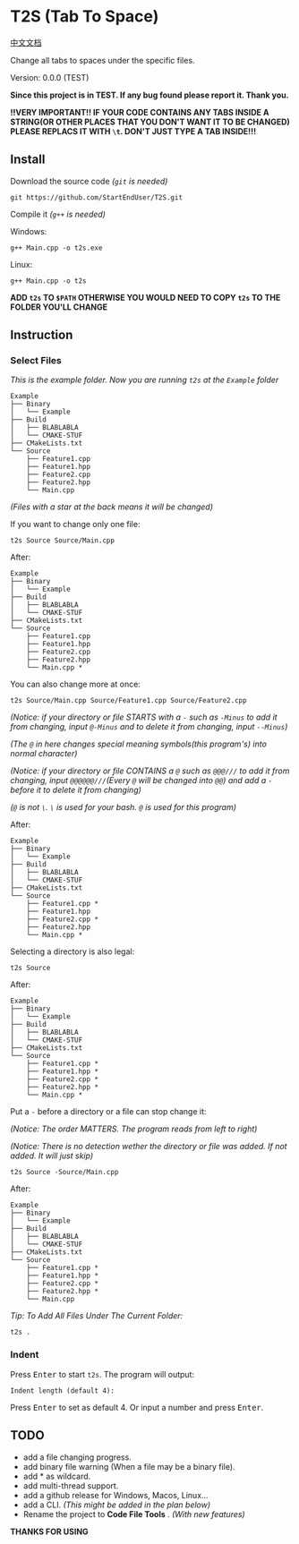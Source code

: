# T2S (Tab To Space)

[中文文档](README-CHINESE.md)

Change all tabs to spaces under the specific files.

Version: 0.0.0 (TEST)

**Since this project is in TEST. If any bug found please report it. Thank you.**

**!!VERY IMPORTANT!! IF YOUR CODE CONTAINS ANY TABS INSIDE A STRING(OR OTHER PLACES THAT YOU DON'T WANT IT TO BE CHANGED) PLEASE REPLACS IT WITH `\t`. DON'T JUST TYPE A TAB INSIDE!!!**

## Install
Download the source code *(`git` is needed)*
```
git https://github.com/StartEndUser/T2S.git
```

Compile it *(`g++` is needed)*

Windows:
```
g++ Main.cpp -o t2s.exe
```
Linux:
```
g++ Main.cpp -o t2s
```

**ADD `t2s` TO `$PATH` OTHERWISE YOU WOULD NEED TO COPY `t2s` TO THE FOLDER YOU'LL CHANGE**
## Instruction
### Select Files
*This is the example folder. Now you are running `t2s` at the `Example` folder*
```
Example
├── Binary
│   └── Example
├── Build
│   ├── BLABLABLA
│   └── CMAKE-STUF
├── CMakeLists.txt
└── Source
    ├── Feature1.cpp
    ├── Feature1.hpp
    ├── Feature2.cpp
    ├── Feature2.hpp
    └── Main.cpp
```
*(Files with a star at the back means it will be changed)*

If you want to change only one file:
```
t2s Source Source/Main.cpp
```
After:
```
Example
├── Binary
│   └── Example
├── Build
│   ├── BLABLABLA
│   └── CMAKE-STUF
├── CMakeLists.txt
└── Source
    ├── Feature1.cpp
    ├── Feature1.hpp
    ├── Feature2.cpp
    ├── Feature2.hpp
    └── Main.cpp *
```

You can also change more at once:
```
t2s Source/Main.cpp Source/Feature1.cpp Source/Feature2.cpp
```
*(Notice: if your directory or file STARTS with a `-` such as `-Minus` to add it from changing, input `@-Minus` and to delete it from changing, input `--Minus`)*

*(The `@` in here changes special meaning symbols(this program's) into normal character)*

*(Notice: if your directory or file CONTAINS a `@` such as `@@@///` to add it from changing, input `@@@@@@///`(Every `@` will be changed into `@@`) and add a `-` before it to delete it from changing)*

*(`@` is not `\`. `\` is used for your bash. `@` is used for this program)*

After:
```
Example
├── Binary
│   └── Example
├── Build
│   ├── BLABLABLA
│   └── CMAKE-STUF
├── CMakeLists.txt
└── Source
    ├── Feature1.cpp *
    ├── Feature1.hpp
    ├── Feature2.cpp *
    ├── Feature2.hpp
    └── Main.cpp *
```

Selecting a directory is also legal:
```
t2s Source
```
After:
```
Example
├── Binary
│   └── Example
├── Build
│   ├── BLABLABLA
│   └── CMAKE-STUF
├── CMakeLists.txt
└── Source
    ├── Feature1.cpp *
    ├── Feature1.hpp *
    ├── Feature2.cpp *
    ├── Feature2.hpp *
    └── Main.cpp *
```

Put a `-` before a directory or a file can stop change it:

*(Notice: The order MATTERS. The program reads from left to right)*

*(Notice: There is no detection wether the directory or file was added. If not added. It will just skip)*
```
t2s Source -Source/Main.cpp
```
After:
```
Example
├── Binary
│   └── Example
├── Build
│   ├── BLABLABLA
│   └── CMAKE-STUF
├── CMakeLists.txt
└── Source
    ├── Feature1.cpp *
    ├── Feature1.hpp *
    ├── Feature2.cpp *
    ├── Feature2.hpp *
    └── Main.cpp
```

*Tip: To Add All Files Under The Current Folder:*
```
t2s .
```

### Indent
Press <kbd>Enter</kbd> to start `t2s`.
The program will output:
```
Indent length (default 4):
```

Press <kbd>Enter</kbd> to set as default 4.
Or input a number and press <kbd>Enter</kbd>.

## TODO
 - add a file changing progress.
 - add binary file warning (When a file may be a binary file).
 - add * as wildcard.
 - add multi-thread support.
 - add a github release for Windows, Macos, Linux...
 - add a CLI. *(This might be added in the plan below)*
 - Rename the project to **Code File Tools** .  *(With new features)*

**THANKS FOR USING**
